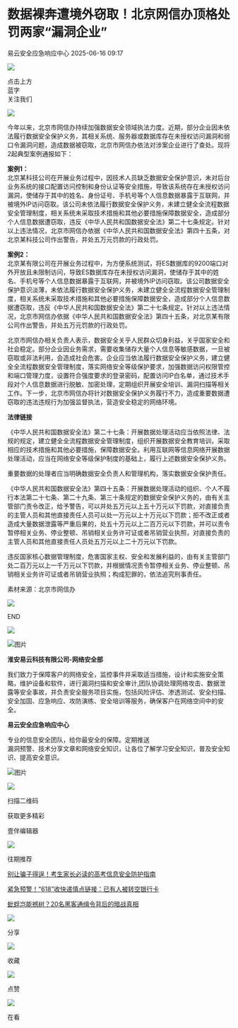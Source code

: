 #  数据裸奔遭境外窃取！北京网信办顶格处罚两家“漏洞企业”  
 易云安全应急响应中心   2025-06-16 09:17  
  
![](https://mmbiz.qpic.cn/mmbiz_png/dEf5U8O2YzjX7RPfmgLtXZGQ4emxXdzQs0UcN2m15pprg9EBQ6X6wYZvncMFvgT45MTASpAn6tyLMN2ibLGiawRA/640?from=appmsg "")  
  
点击上方  
蓝字  
关注我们  
  
![](https://mmbiz.qpic.cn/mmbiz_gif/YtIDLfKRkon8SLKBvmCfjvZ4I8azbdaFnZbM5cE2jjuApZCV2VwwWaUAgspNrka1Qn9VQnbH2064IVdEaFl37w/640?from=appmsg "")  
  
  
今年以来，北京市网信办持续加强数据安全领域执法力度。近期，部分企业因未依法履行数据安全保护义务，其相关系统、服务器或数据库存在未授权访问漏洞和弱口令漏洞问题，造成数据被窃取，北京市网信办依法对涉案企业进行了查处。现将2起典型案例通报如下：  
  
**案例1：**  
北京某科技公司在开展业务过程中，因技术人员缺乏数据安全保护意识，未对后台业务系统的接口配置访问控制和身份认证等安全措施，导致该系统存在未授权访问漏洞，使储存于其中的姓名、身份证号、手机号等个人信息数据暴露于互联网，并被境外IP访问窃取。该公司未依法履行数据安全保护义务，未建立健全全流程数据安全管理制度，相关系统未采取技术措施和其他必要措施保障数据安全，造成部分个人信息数据遭窃取，违反《中华人民共和国数据安全法》第二十七条规定。针对以上违法情况，北京市网信办依据《中华人民共和国数据安全法》第四十五条，对北京某科技公司作出警告，并处五万元罚款的行政处罚。  
  
**案例2：**  
北京某有限公司在开展业务过程中，为方便系统测试，将ES数据库的9200端口对外开放且未限制访问，导致ES数据库存在未授权访问漏洞，使储存于其中的姓名、手机号等个人信息数据暴露于互联网，并被境外IP访问窃取。该公司数据安全保护意识淡薄，未依法履行数据安全保护义务，未建立健全全流程数据安全管理制度，相关系统未采取技术措施和其他必要措施保障数据安全，造成部分个人信息数据遭窃取，违反《中华人民共和国数据安全法》第二十七条规定。针对以上违法情况，北京市网信办依据《中华人民共和国数据安全法》第四十五条，对北京某有限公司作出警告，并处五万元罚款的行政处罚。  
  
北京市网信办相关负责人表示，数据安全关乎人民群众切身利益，关乎国家安全和社会稳定。部分企业因业务需求，需要收集储存大量个人信息等敏感数据，一旦被窃取或非法利用，会造成社会危害。企业应当依法履行数据安全保护义务，建立健全全流程数据安全管理制度，落实网络安全等级保护要求，加强数据访问权限管控和端口管理力度，设置符合强度要求的登录密码，配置访问IP白名单，通过技术手段对个人信息数据进行脱敏、加密处理，定期组织开展安全培训、漏洞扫描等相关工作。下一步，北京市网信办将针对数据安全保护义务履行不力，造成重要数据遭窃取的违法违规行为加强监督执法，营造安全稳定的网络环境。  
  
**法律链接**  
  
《中华人民共和国数据安全法》第二十七条：开展数据处理活动应当依照法律、法规的规定，建立健全全流程数据安全管理制度，组织开展数据安全教育培训，采取相应的技术措施和其他必要措施，保障数据安全。利用互联网等信息网络开展数据处理活动，应当在网络安全等级保护制度的基础上，履行上述数据安全保护义务。  
  
重要数据的处理者应当明确数据安全负责人和管理机构，落实数据安全保护责任。  
  
《中华人民共和国数据安全法》第四十五条：开展数据处理活动的组织、个人不履行本法第二十七条、第二十九条、第三十条规定的数据安全保护义务的，由有关主管部门责令改正，给予警告，可以并处五万元以上五十万元以下罚款，对直接负责的主管人员和其他直接责任人员可以处一万元以上十万元以下罚款；拒不改正或者造成大量数据泄露等严重后果的，处五十万元以上二百万元以下罚款，并可以责令暂停相关业务、停业整顿、吊销相关业务许可证或者吊销营业执照，对直接负责的主管人员和其他直接责任人员处五万元以上二十万元以下罚款。  
  
违反国家核心数据管理制度，危害国家主权、安全和发展利益的，由有关主管部门处二百万元以上一千万元以下罚款，并根据情况责令暂停相关业务、停业整顿、吊销相关业务许可证或者吊销营业执照；构成犯罪的，依法追究刑事责任。  
  
素材来源：北京市网信办  
  
  
![](https://mmbiz.qpic.cn/mmbiz_png/xyPWCmK8lS0RXjD618bqVze4AKzxu9ribLHU5ZJCK4sb6ricu2OEjDXdU4INC4ZfC2Pd1cbII1MXB2r2Jfic1dbFw/640 "")  
  
END  
  
![](https://mmbiz.qpic.cn/mmbiz_png/al8v8P4qGllZtn1t5ibkom8T4dibDtRB5GV6cGwXazP5ajJCNhfxwKN1jWVwrMz3K58MCy4D4VImKkic80lx23wVw/640 "")  
  
  
  
![图片](https://mmbiz.qpic.cn/mmbiz_png/6aVaON9Kibf6qHRdibQTh7Bic33HXRicZowtjiavqOsjjNTNWNtssMJtfSYn6uT1PgnaWWnMlSPevI96XXRdM4tibYqQ/640?wx_fmt=other&tp=webp&wxfrom=5&wx_lazy=1&wx_co=1 "")  
  
**淮安易云科技有限公司-****网络安全部******  
  
我们致力于保障客户的网络安全，监控事件并采取适当措施，设计和实施安全策略，维护设备和软件，进行漏洞扫描和安全审计,团队协调处理网络攻击、数据泄露等安全事故，并负责安全服务项目实施，包括风险评估、渗透测试、安全扫描、安全加固、应急响应、攻防演练、安全培训等服务，确保客户在网络空间中的安全。  
  
**易云安全应急响应中心**  
  
专业的信息安全团队，给你最安全的保障。定期推送  
漏洞预警、技术分享文章和网络安全知识，让各位了解学习安全知识，普及安全知识、提高安全意识。  
  
![图片](https://mmbiz.qpic.cn/mmbiz_png/US10Gcd0tQHDte6ZzXiclrYUTCQHiak0k38kaD0O6NSfpyrRicr2rspyQicXCp6I4iagSbNbaKt2IiboYfRyUpnDZrtQ/640?wx_fmt=other&tp=webp&wxfrom=5&wx_lazy=1&wx_co=1 "")  
  
  
  
![](https://mmbiz.qpic.cn/sz_mmbiz_gif/qzeMe0WPKqnaII4gPhAh4knibQ322j5iad9gRk6kV7gx3HZYwHnwCGYZR5dNrVKXjaHFN4GeibnXSQ03sxr0HrLfA/640 "")  
  
  
扫描二维码  
  
获取更多精彩  
  
壹伴编辑器  
  
![](https://mmbiz.qpic.cn/sz_mmbiz_jpg/gMiabmiaticAtSia0prnfkWIj7vlIkbFPGibN2sUrBbqFSpgHDHhz9s0ic6smsEy0Dae8bnOUPibYNuuj4gwOyqjiac9ow/640?wx_fmt=jpeg&from=appmsg "")  
  
  
  
  
往期推荐  
  
  
  
[别让骗子得逞！考生家长必读的高考信息安全防护指南](https://mp.weixin.qq.com/s?__biz=MzkyNDcwMTAwNw==&mid=2247535162&idx=1&sn=730772654032dd60ccf2b340d531f931&scene=21#wechat_redirect)  
  
  
[紧急预警！“618”收快递慎点链接：已有人被转空银行卡](https://mp.weixin.qq.com/s?__biz=MzkyNDcwMTAwNw==&mid=2247535142&idx=2&sn=b0dd0afc13a7851534d25d207cc9efb5&scene=21#wechat_redirect)  
  
  
[蚍蜉岂能撼树？20名黑客通缉令背后的暗战真相](https://mp.weixin.qq.com/s?__biz=MzkyNDcwMTAwNw==&mid=2247535142&idx=3&sn=81c8fe8109d937048f1429c7ab888c1a&scene=21#wechat_redirect)  
  
  
![](https://mmbiz.qpic.cn/mmbiz_png/eGU4MMop1ayFNFNmlvqbFaePA7KqafKnD4pSCwWiaraQgOAVxyAibx7D3gT50kRH8DwGI3o7UtWVf8GcicFAojVibg/640 "")  
  
分享  
  
![](https://mmbiz.qpic.cn/mmbiz_png/7cUAzic3icWt6QMNQOdQgXW3C1eibMpRQ0iaKdosJVfTyqG1DiaFfMwb4JcibsVZgSlHYOsf6RYxaC89icJ5NPeZj9BTg/640 "")  
  
收藏  
  
![](https://mmbiz.qpic.cn/sz_mmbiz_png/e04oVjfBibI5Sh4ibn3ZUnjKq2p5KiaSfeXXowibTf2LTcicOr9MzlhcFwicibZoaUNV9lXqa7Y6kvZ3VlQaicDKibSnP1Q/640 "")  
  
点赞  
  
![](https://mmbiz.qpic.cn/mmbiz_png/SWHoXLyU1HicHlRus0FhAT214iaCKLGiaMexopjrq99ic7TStGL2WH7EF4ibpM681GFxvRVF61IE589II3KpXahdNsg/640 "")  
  
在看  
  
